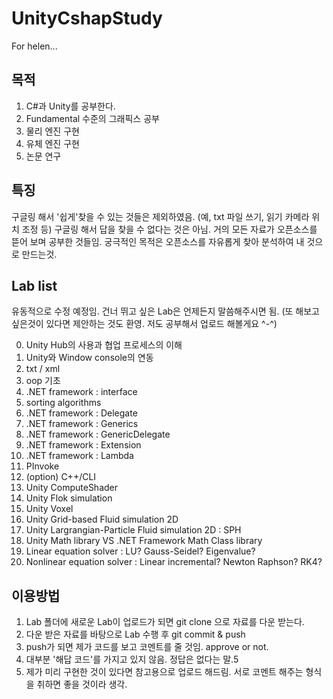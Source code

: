 # UnityCshapStudy
For helen...

## 목적
1. C#과 Unity를 공부한다.
2. Fundamental 수준의 그래픽스 공부
3. 물리 엔진 구현
4. 유체 엔진 구현
5. 논문 연구

## 특징
구글링 해서 '쉽게'찾을 수 있는 것들은 제외하였음. (예, txt 파일 쓰기, 읽기 카메라 위치 조정 등)
구글링 해서 답을 찾을 수 없다는 것은 아님.
거의 모든 자료가 오픈소스를 뜯어 보며 공부한 것들임.
궁극적인 목적은 오픈소스를 자유롭게 찾아 분석하여 내 것으로 만드는것.

## Lab list
유동적으로 수정 예정임.
건너 뛰고 싶은 Lab은 언제든지 말씀해주시면 됨. (또 해보고 싶은것이 있다면 제안하는 것도 환영. 저도 공부해서 업로드 해볼게요 ^-^)

0. Unity Hub의 사용과 협업 프로세스의 이해
1. Unity와 Window console의 연동
2. txt / xml 
3. oop 기초
4. .NET framework : interface
5. sorting algorithms
6. .NET framework : Delegate
7. .NET framework : Generics
7. .NET framework : GenericDelegate
8. .NET framework : Extension
9. .NET framework : Lambda
10. PInvoke
11. (option) C++/CLI
12. Unity ComputeShader
13. Unity Flok simulation
14. Unity Voxel
15. Unity Grid-based Fluid simulation 2D
16. Unity Largrangian-Particle Fluid simulation 2D : SPH
17. Unity Math library VS .NET Framework Math Class library
18. Linear equation solver : LU? Gauss-Seidel? Eigenvalue?
19. Nonlinear equation solver : Linear incremental? Newton Raphson? RK4?


## 이용방법
1. Lab 폴더에 새로운 Lab이 업로드가 되면 git clone 으로 자료를 다운 받는다.
2. 다운 받은 자료를 바탕으로 Lab 수행 후 git commit & push
3. push가 되면 제가 코드를 보고 코멘트를 줄 것임. approve or not.
4. 대부분 '해답 코드'를 가지고 있지 않음. 정답은 없다는 말.5
5. 제가 미리 구현한 것이 있다면 참고용으로 업로드 해드림. 서로 코멘트 해주는 형식을 취하면 좋을 것이라 생각.


